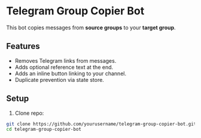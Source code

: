 # Telegram Group Copier Bot


This bot copies messages from **source groups** to your **target group**.


## Features
- Removes Telegram links from messages.
- Adds optional reference text at the end.
- Adds an inline button linking to your channel.
- Duplicate prevention via state store.


## Setup


1. Clone repo:
```bash
git clone https://github.com/yourusername/telegram-group-copier-bot.git
cd telegram-group-copier-bot
